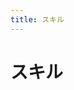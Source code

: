 ```yaml
---
title: スキル
---
```


<script setup>
import Knowledge from '../.vitepress/components/Knowledge.vue'
</script>

# スキル

<Knowledge />
